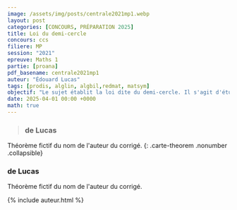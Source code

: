 ```yaml
---
image: /assets/img/posts/centrale2021mp1.webp
layout: post
categories: [CONCOURS, PRÉPARATION 2025]
title: Loi du demi-cercle
concours: ccs 
filiere: MP
session: "2021"
epreuve: Maths 1
partie: [proana]
pdf_basename: centrale2021mp1
auteur: "Édouard Lucas"
tags: [prodis, alglin, algbil,redmat, matsym]
objectif: "Le sujet établit la loi dite du demi-cercle. Il s'agit d'étudier le comportement asymptotique des valeurs propres d'une matrice symétrique dont les coefficients sont des variables aléatoires identiquement distribuées."
date: 2025-04-01 00:00 +0000
math: true 
---
```


> ### de Lucas
Théorème fictif du nom de l'auteur du corrigé.
{: .carte-theorem .nonumber .collapsible}



<div class="carte-theorem nonumber">
<h3> de Lucas </h3>
<p>Théorème fictif du nom de l'auteur du corrigé.</p>
</div>

{% include auteur.html %}

